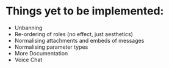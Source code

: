 # Things yet to be implemented:

* Unbanning
* Re-ordering of roles (no effect, just aesthetics)
* Normalising attachments and embeds of messages
* Normalising parameter types
* More Documentation
* Voice Chat